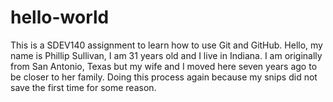 # hello-world
This is a SDEV140 assignment to learn how to use Git and GitHub.
  Hello, my name is Phillip Sullivan, I am 31 years old and I live in Indiana. I am originally from San Antonio, Texas but my wife and I moved here seven years ago to be closer to her family.
  Doing this process again because my snips did not save the first time for some reason.
